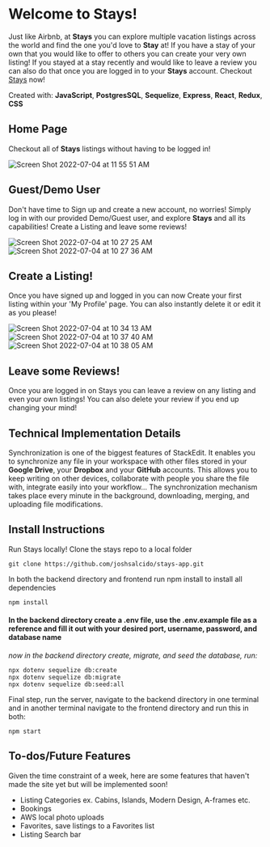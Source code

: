 # Welcome to Stays!

Just like Airbnb, at **Stays** you can explore multiple vacation listings across the world and find the one you'd love to  **Stay** at! If you have a stay of your own that you would like to offer to others you can create your very own listing! If you stayed at a stay recently and would like to leave a review you can also do that once you are logged in to your **Stays** account. Checkout [Stays](https://stays-app.herokuapp.com/) now!

Created with: **JavaScript**, **PostgresSQL**, **Sequelize**, **Express**, **React**, **Redux**, **CSS**


## Home Page

Checkout all of **Stays** listings without having to be logged in!

![Screen Shot 2022-07-04 at 11 55 51 AM](https://user-images.githubusercontent.com/75753879/177201359-16519b04-25be-4d3c-803b-7f998860c26a.png)


## Guest/Demo User

Don't have time to Sign up and create a new account, no worries! Simply log in with our provided Demo/Guest user, and explore **Stays** and all its capabilities! Create a Listing and leave some reviews!

![Screen Shot 2022-07-04 at 10 27 25 AM](https://user-images.githubusercontent.com/75753879/177201418-3d4eb096-004e-4f49-a2fc-992e23e4f9dc.png)
![Screen Shot 2022-07-04 at 10 27 36 AM](https://user-images.githubusercontent.com/75753879/177201421-c0a718b5-7351-4ea8-989a-f613a472c455.png)

## Create a Listing!

Once you have signed up and logged in you can now Create your first listing within your 'My Profile' page. You can also instantly delete it or edit it as you please!

![Screen Shot 2022-07-04 at 10 34 13 AM](https://user-images.githubusercontent.com/75753879/177201458-9bf8861a-2212-4f4d-baec-448cd3495749.png)
![Screen Shot 2022-07-04 at 10 37 40 AM](https://user-images.githubusercontent.com/75753879/177201481-1aacc479-c885-415a-864f-0192be1d942c.png)
![Screen Shot 2022-07-04 at 10 38 05 AM](https://user-images.githubusercontent.com/75753879/177201493-9f9efa0e-140a-4458-a2da-8da3aad6ce2f.png)

## Leave some Reviews!

Once you are logged in on Stays you can leave a review on any listing and even your own listings! You can also delete your review if you end up changing your mind!

## Technical Implementation Details

Synchronization is one of the biggest features of StackEdit. It enables you to synchronize any file in your workspace with other files stored in your **Google Drive**, your **Dropbox** and your **GitHub** accounts. This allows you to keep writing on other devices, collaborate with people you share the file with, integrate easily into your workflow... The synchronization mechanism takes place every minute in the background, downloading, merging, and uploading file modifications.

## Install Instructions

Run Stays locally! Clone the stays repo to a local folder

    git clone https://github.com/joshsalcido/stays-app.git

In both the backend directory and frontend run npm install to install all dependencies

    npm install

#### In the backend directory create a .env file, use the .env.example file as a reference and fill it out with your desired port, username, password, and database name
*now in the backend directory create, migrate, and seed the database, run:*

    npx dotenv sequelize db:create
    npx dotenv sequelize db:migrate
    npx dotenv sequelize db:seed:all

Final step, run the server, navigate to the backend directory in one terminal and in another terminal navigate to the frontend directory and run this in both:

    npm start

## To-dos/Future Features

Given the time constraint of a week, here are some features that haven't made the site yet but will be implemented soon!

 - Listing Categories ex. Cabins, Islands, Modern Design, A-frames etc.
 - Bookings
 - AWS local photo uploads
 - Favorites, save listings to a Favorites list
 - Listing Search bar

